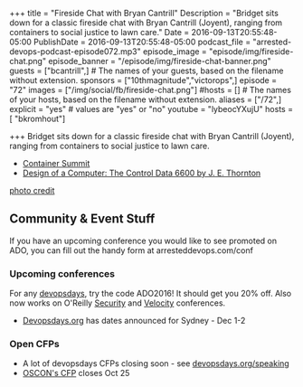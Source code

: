 +++
title = "Fireside Chat with Bryan Cantrill"
Description = "Bridget sits down for a classic fireside chat with Bryan Cantrill (Joyent), ranging from containers to social justice to lawn care."
Date = 2016-09-13T20:55:48-05:00
PublishDate = 2016-09-13T20:55:48-05:00
podcast_file = "arrested-devops-podcast-episode072.mp3"
episode_image = "episode/img/fireside-chat.png"
episode_banner = "/episode/img/fireside-chat-banner.png"
guests = ["bcantrill",] # The names of your guests, based on the filename without extension.
sponsors = ["10thmagnitude","victorops",]
episode = "72"
images = ["/img/social/fb/fireside-chat.png"]
#hosts = [] # The names of your hosts, based on the filename without extension.
aliases = ["/72",]
explicit = "yes" # values are "yes" or "no"
youtube = "lybeocYXujU"
hosts = [ "bkromhout"]


+++
Bridget sits down for a classic fireside chat with Bryan Cantrill (Joyent), ranging from containers to social justice to lawn care.

* [Container Summit](http://containersummit.io/)
* [Design of a Computer: The Control Data 6600 by J. E. Thornton](http://ygdes.com/CDC/DesignOfAComputer_CDC6600.pdf)

[photo credit](https://www.flickr.com/photos/wasabicube/2270557648/)


## Community & Event Stuff
If you have an upcoming conference you would like to see promoted on ADO, you can fill out the handy form at arresteddevops.com/conf

### Upcoming conferences

For any [devopsdays](http://devopsdays.org), try the code ADO2016! It should get you 20% off.
Also now works on O'Reilly [Security](http://conferences.oreilly.com/security) and [Velocity](http://conferences.oreilly.com/velocity) conferences.

* [Devopsdays.org](https://devopsdays.org) has dates announced for Sydney - Dec 1-2

### Open CFPs

* A lot of devopsdays CFPs closing soon - see [devopsdays.org/speaking](https://devopsdays.org/speaking)
* [OSCON's CFP](http://conferences.oreilly.com/oscon/oscon-tx/public/cfp/502) closes Oct 25
